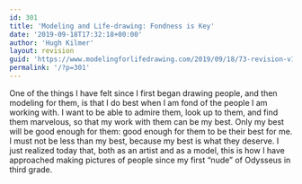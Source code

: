 ```yaml
---
id: 301
title: 'Modeling and Life-drawing: Fondness is Key'
date: '2019-09-18T17:32:18+00:00'
author: 'Hugh Kilmer'
layout: revision
guid: 'https://www.modelingforlifedrawing.com/2019/09/18/73-revision-v1/'
permalink: '/?p=301'
---
```


One of the things I have felt since I first began drawing people, and then modeling for them, is that I do best when I am fond of the people I am working with. I want to be able to admire them, look up to them, and find them marvelous, so that my work with them can be my best. Only my best will be good enough for them: good enough for them to be their best for me. I must not be less than my best, because my best is what they deserve. I just realized today that, both as an artist and as a model, this is how I have approached making pictures of people since my first “nude” of Odysseus in third grade.